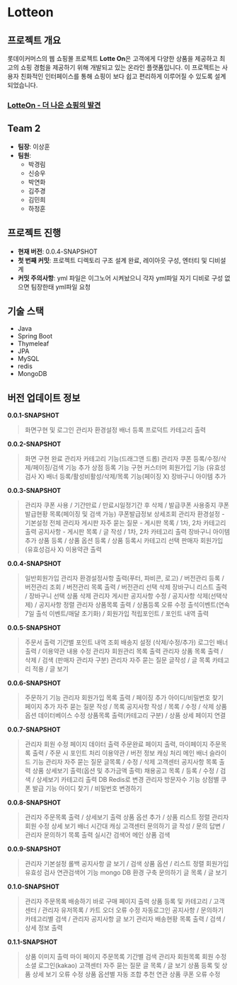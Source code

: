 # Lotteon

## 프로젝트 개요
롯데이커머스의 웹 쇼핑몰 프로젝트 **Lotte On**은 고객에게 다양한 상품을 제공하고 최고의 쇼핑 경험을 제공하기 위해 개발되고 있는 온라인 플랫폼입니다. 이 프로젝트는 사용자 친화적인 인터페이스를 통해 쇼핑이 보다 쉽고 편리하게 이루어질 수 있도록 설계되었습니다.


### [LotteOn - 더 나은 쇼핑의 발견](http://ec2-13-124-94-213.ap-northeast-2.compute.amazonaws.com:8080/)

## Team 2
- **팀장**: 이상훈
- **팀원**:
  - 박경림
  - 신승우
  - 박연화
  - 김주경
  - 김민희
  - 하정훈


## 프로젝트 진행
- **현재 버전**: 0.0.4-SNAPSHOT
- **첫 번째 커밋**: 프로젝트 디렉토리 구조 설계 완료, 레이아웃 구성, 엔터티 및 디비설계
- **커밋 주의사항**: yml 파일은 이그노어 시켜놨으니 각자 yml파일 자기 디비로 구성 없으면 팀장한태 yml파일 요청

 
## 기술 스택
- Java
- Spring Boot
- Thymeleaf
- JPA
- MySQL
- redis
- MongoDB



## 버전 업데이트 정보
**0.0.1-SNAPSHOT**
>화면구현 및 로그인
>관리자 환경설정 배너 등록
>프로덕트 카테고리 출력


**0.0.2-SNAPSHOT**
>화면 구현 완료
>관리자 카테고리 기능(드래그앤 드롭)
>관리자 쿠폰 등록/수정/삭제/페이징/검색 기능 추가
>상점 등록 기능 구현
>커스터머 회원가입 기능 (유효성 검사 X)
>배너 등록/활성비활성/삭제/목록 기능(페이징 X)
>장바구니 아이템 추가


**0.0.3-SNAPSHOT**
>관리자 쿠폰 사용 / 기간만료 / 만료시일정기간 후 삭제 / 발급쿠폰 사용중지
>쿠폰발급현황 목록(페이징 및 검색 가능)
>쿠폰발급정보 상세조회
>관리자 환경설정 - 기본설정 전체
>관리자 게시판
>자주 묻는 질문 - 게시판 목록 / 1차, 2차 카테고리 출력
>공지사항 - 게시판 목록 / 글 작성 / 1차, 2차 카테고리 출력 
>장바구니 아이템 추가
>상품 등록 / 상품 옵션 등록 / 상품 등록시 카테고리 선택
>판매자 회원가입(유효성검사 X)
>이용약관 출력


**0.0.4-SNAPSHOT**
>일반회원가입
>관리자 환경설정사항 출력(푸터, 파비콘, 로고) / 버전관리 등록 / 버전관리 조회 / 버전관리 목록 출력 / 버전관리 선택 삭제
>장바구니 리스트 출력 / 장바구니 선택 상품 삭제
>관리자 게시판
>공지사항 수정 / 공지사항 삭제(선택삭제) / 공지사항 정렬
>관리자 상품목록 출력 / 상품등록 오류 수정
>출석이벤트(연속 7일 출석 이벤트/매달 초기화) / 회원가입 적립포인트 / 포인트 내역 출력


**0.0.5-SNAPSHOT**
>주문서 출력
>기간별 포인트 내역 조회
>배송지 설정 (삭제/수정/추가)
>로그인 배너 출력 / 이용약관 내용 수정
>관리자 회원관리 목록 출력
>관리자 상품 목록 출력 / 삭제 / 검색 (판매자 관리자 구분)
>관리자 자주 묻는 질문 글작성 / 글 목록 카테고리 적용 / 글 보기


**0.0.6-SNAPSHOT**
> 주문하기 기능
> 관리자 회원가입 목록 출력 / 페이징 추가
> 아이디/비밀번호 찾기 페이지 추가
> 자주 묻는 질문 작성 / 목록
> 공지사항 작성 / 목록 / 수정 / 삭제
> 상품 옵션 데이터베이스 수정
> 상품목록 출력(카테고리 구분) / 상품 상세 페이지 연결

**0.0.7-SNAPSHOT**
> 관리자 회원 수정 페이지 데이터 출력
> 주문완료 페이지 출력, 마이페이지 주문목록 출력 / 주문 시 포인트 처리
> 이용약관 / 버전 정보 캐싱 처리
> 메인 배너 슬라이드 기능
> 관리자 자주 묻는 질문 글목록 / 수정 / 삭제
> 고객센터 공지사항 목록 출력
> 상품 상세보기 출력(옵션 및 추가금액 출력)
> 채용공고 목록 / 등록 / 수정 / 검색 / 상세보기
> 카테고리 출력 DB Redis로 변경
> 관리자 방문자수 기능
> 상점별 쿠폰 발급 기능
> 아이디 찾기 / 비밀번호 변경하기

**0.0.8-SNAPSHOT**
> 관리자 주문목록 출력 / 상세보기 출력
> 상품 옵션 추가 / 상품 리스트 정렬
> 관리자 회원 수정 상세 보기
> 배너 시간대 캐싱
> 고객센터 문의하기 글 작성 / 문의 답변 / 관리자 문의하기 목록 출력
> 실시간 검색어
> 메인 상품 검색

**0.0.9-SNAPSHOT**
> 관리자 기본설정 롤백
> 공지사항 글 보기 / 검색 
> 상품 옵션 / 리스트 정렬
> 회원가입 유효성 검사
> 연관검색어 기능
> mongo DB 환경 구축
> 문의하기 글 목록 / 글 보기

**0.1.0-SNAPSHOT**
> 관리자 주문목록 배송하기
> 바로 구매 페이지 출력
> 상품 등록 및 카테고리 / 고객센터 / 관리자 유저목록 / 카트 오더 오류 수정
> 자동로그인 
> 공지사항 / 문의하기 카테고리별 검색 / 관리자 공지사항 글 보기
> 관리자 배송현황 목록 출력 / 검색 / 상세 정보 출력

**0.1.1-SNAPSHOT**
> 상품 이미지 출력
> 마이 페이지 주문목록 기간별 검색
> 관리자 회원목록 회원 수정
> 소셜 로그인(kakao)
> 고객센터 자주 묻는 질문 글 목록 /  글 보기
> 상품 등록 및 상품 상세 보기 오류 수정 
> 상품 옵션별 자동 조합
> 추천 연관 상품
> 쿠폰 오류 수정
